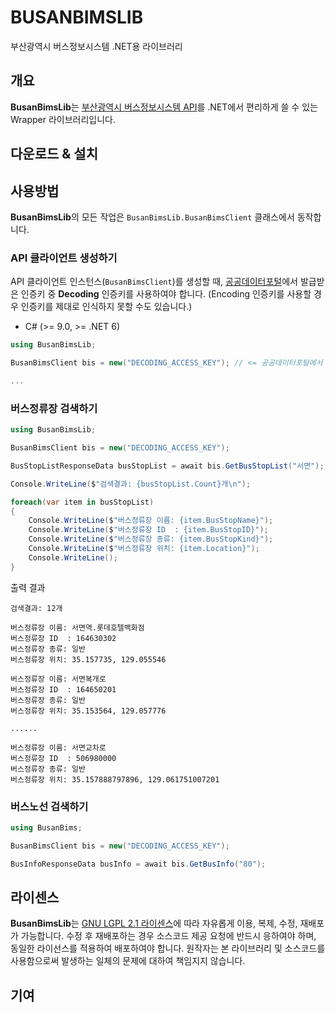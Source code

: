 # BUSANBIMSLIB
  부산광역시 버스정보시스템 .NET용 라이브러리 

## 개요
**BusanBimsLib**는 [부산광역시 버스정보시스템 API](https://www.data.go.kr/data/15092750/openapi.do)를 .NET에서 편리하게 쓸 수 있는 Wrapper 라이브러리입니다.


## 다운로드 &amp; 설치



## 사용방법
**BusanBimsLib**의 모든 작업은 `BusanBimsLib.BusanBimsClient` 클래스에서 동작합니다.

### API 클라이언트 생성하기
API 클라이언트 인스턴스(`BusanBimsClient`)를 생성할 때, [공공데이터포털](https://data.go.kr/)에서 발급받은 인증키 중 __Decoding__ 인증키를 사용하여야 합니다.
(Encoding 인증키를 사용할 경우 인증키를 제대로 인식하지 못할 수도 있습니다.)

* C# (>= 9.0, >= .NET 6)
```csharp
using BusanBimsLib;

BusanBimsClient bis = new("DECODING_ACCESS_KEY"); // <= 공공데이터포털에서 발급받은 Decoding 인증키 사용

...

```

### 버스정류장 검색하기

```csharp
using BusanBimsLib;

BusanBimsClient bis = new("DECODING_ACCESS_KEY");

BusStopListResponseData busStopList = await bis.GetBusStopList("서면");

Console.WriteLine($"검색결과: {busStopList.Count}개\n");

foreach(var item in busStopList)
{
	Console.WriteLine($"버스정류장 이름: {item.BusStopName}");
	Console.WriteLine($"버스정류장 ID  : {item.BusStopID}");
	Console.WriteLine($"버스정류장 종류: {item.BusStopKind}");
	Console.WriteLine($"버스정류장 위치: {item.Location}");
	Console.WriteLine();
}
```

출력 결과
```
검색결과: 12개

버스정류장 이름: 서면역.롯데호텔백화점
버스정류장 ID  : 164630302
버스정류장 종류: 일반
버스정류장 위치: 35.157735, 129.055546

버스정류장 이름: 서면복개로
버스정류장 ID  : 164650201
버스정류장 종류: 일반
버스정류장 위치: 35.153564, 129.057776

......

버스정류장 이름: 서면교차로
버스정류장 ID  : 506980000
버스정류장 종류: 일반
버스정류장 위치: 35.157888797896, 129.061751007201

```

### 버스노선 검색하기

```csharp
using BusanBims;

BusanBimsClient bis = new("DECODING_ACCESS_KEY");

BusInfoResponseData busInfo = await bis.GetBusInfo("80");


```


## 라이센스
**BusanBimsLib**는 [GNU LGPL 2.1 라이센스](https://www.olis.or.kr/license/Detailselect.do?lId=1005)에 따라 자유롭게 이용, 복제, 수정, 재배포가 가능합니다.
수정 후 재배포하는 경우 소스코드 제공 요청에 반드시 응하여야 하며, 동일한 라이선스를 적용하여 배포하여야 합니다.
원작자는 본 라이브러리 및 소스코드를 사용함으로써 발생하는 일체의 문제에 대하여 책임지지 않습니다.

## 기여
